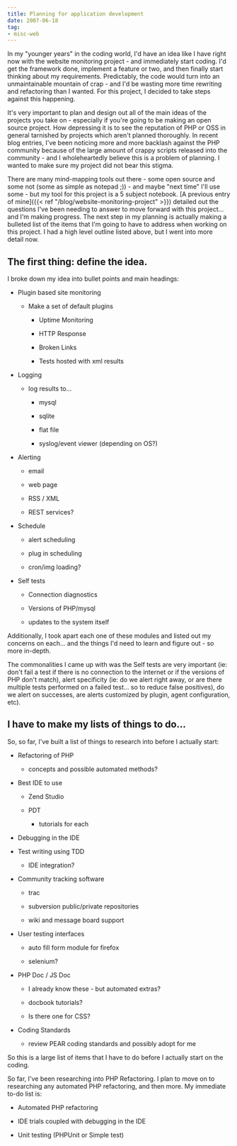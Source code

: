 ```yaml
---
title: Planning for application development
date: 2007-06-18
tag:
- misc-web
---
```

In my "younger years" in the coding world, I'd have an idea like I have right now with the website monitoring project - and immediately start coding.  I'd get the framework done, implement a feature or two, and then finally start thinking about my requirements.  Predictably, the code would turn into an unmaintainable mountain of crap - and I'd be wasting more time rewriting and refactoring than I wanted.  For this project, I decided to take steps against this happening.

<!--more-->

It's very important to plan and design out all of the main ideas of the projects you take on - especially if you're going to be making an open source project.  How depressing it is to see the reputation of PHP or OSS in general tarnished by projects which aren't planned thoroughly.  In recent blog entries, I've been noticing more and more backlash against the PHP community because of the large amount of crappy scripts released into the community - and I wholeheartedly believe this is a problem of planning.  I wanted to make sure my project did not bear this stigma.

There are many mind-mapping tools out there - some open source and some not (some as simple as notepad ;)) - and maybe "next time" I'll use some - but my tool for this project is a 5 subject notebook.  [A previous entry of mine]({{< ref "/blog/website-monitoring-project" >}}) detailed out the questions I've been needing to answer to move forward with this project...  and I'm making progress.  The next step in my planning is actually making a bulleted list of the items that I'm going to have to address when working on this project.  I had a high level outline listed above, but I went into more detail now.

## The first thing: define the idea.

I broke down my idea into bullet points and main headings:

  * Plugin based site monitoring
	
    * Make a set of default plugins
	
      * Uptime Monitoring
	
      * HTTP Response
	
      * Broken Links
	
      * Tests hosted with xml results
	
  * Logging
	
    * log results to...
	
      * mysql
	
      * sqlite
	
      * flat file
	
      * syslog/event viewer (depending on OS?)
	
  * Alerting
	
    * email
	
    * web page
	
    * RSS / XML
	
    * REST services?
	
  * Schedule
	
    * alert scheduling
	
    * plug in scheduling
	
    * cron/img loading?
	
  * Self tests
	
    * Connection diagnostics
	
    * Versions of PHP/mysql
	
    * updates to the system itself

Additionally, I took apart each one of these modules and listed out my concerns on each... and the things I'd need to learn and figure out - so more in-depth.

The commonalities I came up with was the Self tests are very important (ie: don't fail a test if there is no connection to the internet or if the versions of PHP don't match), alert specificity (ie: do we alert right away, or are there multiple tests performed on a failed test... so to reduce false positives), do we alert on successes, are alerts customized by plugin, agent configuration, etc).

## I have to make my lists of things to do...

So, so far, I've built a list of things to research into before I actually start:
	
  * Refactoring of PHP

    * concepts and possible automated methods?
	
  * Best IDE to use
	
    * Zend Studio
	
    * PDT
	
      * tutorials for each
	
  * Debugging in the IDE
	
  * Test writing using TDD
	
    * IDE integration?
	
  * Community tracking software
	
    * trac
	
    * subversion public/private repositories
	
    * wiki and message board support
	
  * User testing interfaces

    * auto fill form module for firefox

    * selenium?

  * PHP Doc / JS Doc

    * I already know these - but automated extras?
	
    * docbook tutorials?
	
    * Is there one for CSS?
	
  * Coding Standards
	
    * review PEAR coding standards and possibly adopt for me

So this is a large list of items that I have to do before I actually start on the coding.

So far, I've been researching into PHP Refactoring.  I plan to move on to researching any automated PHP refactoring, and then more.  My immediate to-do list is:
	
  * Automated PHP refactoring
	
  * IDE trials coupled with debugging in the IDE
	
  * Unit testing (PHPUnit or Simple test)
